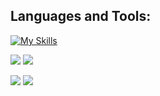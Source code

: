 <!--
**Onaivio/Onaivio** is a ✨ _special_ ✨ repository because its `README.md` (this file) appears on your GitHub profile.

Here are some ideas to get you started:

- 🔭 I’m currently working on ...
- 🌱 I’m currently learning ...
- 👯 I’m looking to collaborate on ...
- 🤔 I’m looking for help with ...
- 💬 Ask me about ...
- 📫 How to reach me: ...
- 😄 Pronouns: ...
- ⚡ Fun fact: ...
-->
## Languages and Tools:

[![My Skills](https://skillicons.dev/icons?i=js,ts,react,nextjs,nodejs,svelte,vuejs,tailwindcss,materialui,html,css,sass,bootstrap,py,flutter,fastapi,postgres,postman,vscode,git,github,githubactions,webpack,jest,vercel)](https://skillicons.dev)

<p align="top">
  <img src="https://img.shields.io/github/stars/onaivio?style=for-the-badge&logo=github&color=005FED" />
  <img src="https://img.shields.io/github/followers/onaivio?style=for-the-badge&logo=github&color=FCC624" />
  </p>

<p>
  <img src="https://github-readme-stats.vercel.app/api/top-langs/?username=onaivio&theme=transparent&langs_count=8&layout=compact&hide_border=true" align="top" />
  <img src="https://streak-stats.demolab.com/?user=onaivio&theme=transparent&hide_border=true&stroke=transparent" align="top" /> 
</p>
